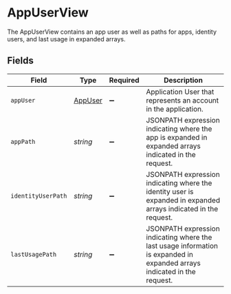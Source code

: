 # AppUserView

 The AppUserView contains an app user as well as paths for apps, identity users, and last usage in expanded arrays.



## Fields

| Field                                                                                                                      | Type                                                                                                                       | Required                                                                                                                   | Description                                                                                                                |
| -------------------------------------------------------------------------------------------------------------------------- | -------------------------------------------------------------------------------------------------------------------------- | -------------------------------------------------------------------------------------------------------------------------- | -------------------------------------------------------------------------------------------------------------------------- |
| `appUser`                                                                                                                  | [AppUser](../../models/shared/appuser.md)                                                                                  | :heavy_minus_sign:                                                                                                         |  Application User that represents an account in the application.<br/>                                                      |
| `appPath`                                                                                                                  | *string*                                                                                                                   | :heavy_minus_sign:                                                                                                         |  JSONPATH expression indicating where the app is expanded in expanded arrays indicated in the request.<br/>                |
| `identityUserPath`                                                                                                         | *string*                                                                                                                   | :heavy_minus_sign:                                                                                                         |  JSONPATH expression indicating where the identity user is expanded in expanded arrays indicated in the request.<br/>      |
| `lastUsagePath`                                                                                                            | *string*                                                                                                                   | :heavy_minus_sign:                                                                                                         |  JSONPATH expression indicating where the last usage information is expanded in expanded arrays indicated in the request.<br/> |